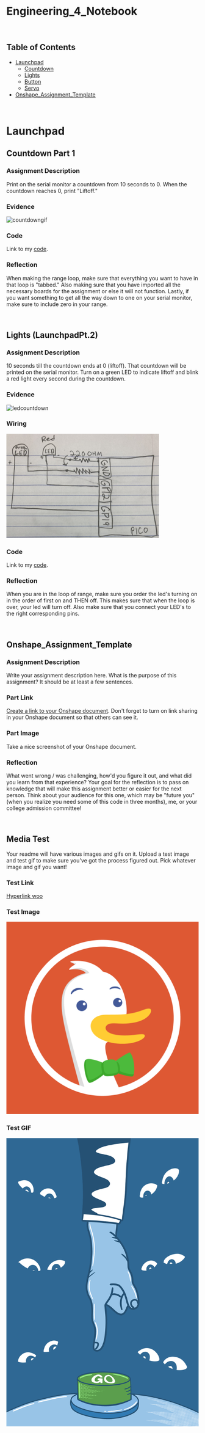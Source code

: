# Engineering_4_Notebook

&nbsp;

## Table of Contents
* [Launchpad](#Launchpad)
    * [Countdown](#Countdown_Part_1)
    * [Lights](#Lights(LaunchpadPt.2))
    * [Button](#Button)
    * [Servo](#Servo)
* [Onshape_Assignment_Template](#onshape_assignment_template)

&nbsp;

# Launchpad 
## Countdown Part 1

### Assignment Description

Print on the serial monitor a countdown from 10 seconds to 0. When the countdown reaches 0, print "Liftoff."


### Evidence

![countdowngif](https://github.com/lwhitmo/Engineering_4Notebook-LuciaWhitmore/blob/main/images/ezgif.com-crop.gif)



### Code
Link to my [code](https://github.com/lwhitmo/Engineering_4Notebook-LuciaWhitmore/blob/main/raspberry-pi/launchpad.py). 


### Reflection

When making the range loop, make sure that everything you want to have in that loop is "tabbed." Also making sure that you have imported all the necessary boards for the assignment or else it will not function. Lastly, if you want something to get all the way down to one on your serial monitor, make sure to include zero in your range.

&nbsp;

## Lights (LaunchpadPt.2)

### Assignment Description

10 seconds till the countdown ends at 0 (liftoff). That countdown will be printed on the serial monitor. Turn on a green LED to indicate liftoff and blink a red light every second during the countdown.

### Evidence

![ledcountdown](https://github.com/lwhitmo/Engineering_4Notebook-LuciaWhitmore/blob/main/images/ezgif.com-optimize.gif)

### Wiring

<img src="https://github.com/lwhitmo/Engineering_4Notebook-LuciaWhitmore/blob/main/images/ezgif.com-resize.jpg" width = 400>

### Code
Link to my [code](https://github.com/lwhitmo/Engineering_4Notebook-LuciaWhitmore/blob/main/raspberry-pi/launchpad.py). 


### Reflection

When you are in the loop of range, make sure you order the led's turning on in the order of first on and THEN off. This makes sure that when the loop is over, your led will turn off. Also make sure that you connect your LED's to the right corresponding pins.

&nbsp;

## Onshape_Assignment_Template

### Assignment Description

Write your assignment description here. What is the purpose of this assignment? It should be at least a few sentences.

### Part Link 

[Create a link to your Onshape document](https://cvilleschools.onshape.com/documents/003e413cee57f7ccccaa15c2/w/ea71050bb283bf3bf088c96c/e/c85ae532263d3b551e1795d0?renderMode=0&uiState=62d9b9d7883c4f335ec42021). Don't forget to turn on link sharing in your Onshape document so that others can see it. 

### Part Image

Take a nice screenshot of your Onshape document. 

### Reflection

What went wrong / was challenging, how'd you figure it out, and what did you learn from that experience? Your goal for the reflection is to pass on knowledge that will make this assignment better or easier for the next person. Think about your audience for this one, which may be "future you" (when you realize you need some of this code in three months), me, or your college admission committee!

&nbsp;

## Media Test

Your readme will have various images and gifs on it. Upload a test image and test gif to make sure you've got the process figured out. Pick whatever image and gif you want!

### Test Link
[Hyperlink woo](https://github.com/lwhitmo/Engineering_4Notebook-LuciaWhitmore/blob/main/raspberry-pi/test.py)
### Test Image
![random test image](https://github.com/lwhitmo/Engineering_4Notebook-LuciaWhitmore/blob/main/images/unnamed.png)
### Test GIF
![random test gif](https://github.com/lwhitmo/Engineering_4Notebook-LuciaWhitmore/blob/main/images/01-eyes-final.gif)
